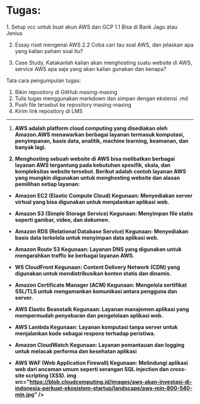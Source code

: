 <h1> Tugas: </h1>
1. Setup vcc untuk buat akun AWS dan GCP
1.1 Bisa di Bank Jago atau Jenius

2. Essay riset mengenai AWS
2.2 Coba cari tau soal AWS, dan jelaskan apa yang kalian paham soal itu?

3. Case Study, Katakanlah kalian akan menghosting suatu website di AWS, service AWS apa saja yang akan kalian gunakan dan kenapa?

Tata cara pengumpulan tugas:
1. Bikin repository di GitHub masing-masing
2. Tulis tugas menggunakan markdown dan simpan dengan ekstensi .md
3. Push file tersebut ke repository masing-masing
4. Kirim link repository di LMS
---
1.  <b> AWS adalah platform cloud computing yang disediakan oleh Amazon.AWS menawarkan berbagai layanan termasuk komputasi, penyimpanan, basis data, analitik, machine learning, keamanan, dan banyak lagi.

2. Menghosting sebuah website di AWS bisa melibatkan berbagai layanan AWS tergantung pada kebutuhan spesifik, skala, dan kompleksitas website tersebut. Berikut adalah contoh layanan AWS yang mungkin digunakan untuk menghosting website dan alasan pemilihan setiap layanan:

* Amazon EC2 (Elastic Compute Cloud)
Kegunaan: Menyediakan server virtual yang bisa digunakan untuk menjalankan aplikasi web.

* Amazon S3 (Simple Storage Service)
Kegunaan: Menyimpan file statis seperti gambar, video, dan dokumen.

* Amazon RDS (Relational Database Service)
Kegunaan: Menyediakan basis data terkelola untuk menyimpan data aplikasi web.

* Amazon Route 53
Kegunaan: Layanan DNS yang digunakan untuk mengarahkan traffic ke berbagai layanan AWS.

* WS CloudFront
Kegunaan: Content Delivery Network (CDN) yang digunakan untuk mendistribusikan konten statis dan dinamis.

* Amazon Certificate Manager (ACM)
Kegunaan: Mengelola sertifikat SSL/TLS untuk mengamankan komunikasi antara pengguna dan server.

* AWS Elastic Beanstalk
Kegunaan: Layanan manajemen aplikasi yang mempermudah penyebaran dan pengelolaan aplikasi web.

* AWS Lambda
Kegunaan: Layanan komputasi tanpa server untuk menjalankan kode sebagai respons terhadap peristiwa.

* Amazon CloudWatch
Kegunaan: Layanan pemantauan dan logging untuk melacak performa dan kesehatan aplikasi

* AWS WAF (Web Application Firewall)
Kegunaan: Melindungi aplikasi web dari ancaman umum seperti serangan SQL injection dan cross-site scripting (XSS).
img src="https://blob.cloudcomputing.id/images/aws-akan-investasi-di-indonesia-perkuat-ekosistem-startup/landscape/aws-min-800-540-min.jpg" />
